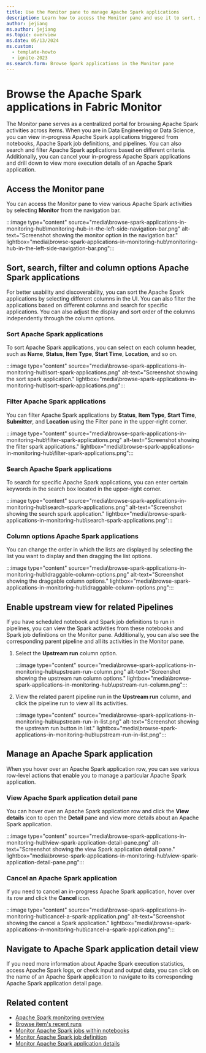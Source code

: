 ```yaml
---
title: Use the Monitor pane to manage Apache Spark applications
description: Learn how to access the Monitor pane and use it to sort, search, filter, manage, and cancel Apache Spark applications.
author: jejiang
ms.author: jejiang
ms.topic: overview
ms.date: 05/13/2024
ms.custom:
  - template-howto
  - ignite-2023
ms.search.form: Browse Spark applications in the Monitor pane
---
```


# Browse the Apache Spark applications in Fabric Monitor

The Monitor pane serves as a centralized portal for browsing Apache Spark activities across items. When you are in Data Engineering or Data Science, you can view in-progress Apache Spark applications triggered from notebooks, Apache Spark job definitions, and pipelines. You can also search and filter Apache Spark applications based on different criteria. Additionally, you can cancel your in-progress Apache Spark applications and drill down to view more execution details of an Apache Spark application.

## Access the Monitor pane

You can access the Monitor pane to view various Apache Spark activities by selecting **Monitor** from the navigation bar.

:::image type="content" source="media\browse-spark-applications-in-monitoring-hub\monitoring-hub-in-the-left-side-navigation-bar.png" alt-text="Screenshot showing the monitor option in the navigation bar." lightbox="media\browse-spark-applications-in-monitoring-hub\monitoring-hub-in-the-left-side-navigation-bar.png":::

## Sort, search, filter and column options Apache Spark applications

For better usability and discoverability, you can sort the Apache Spark applications by selecting different columns in the UI. You can also filter the applications based on different columns and search for specific applications. You can also adjust the display and sort order of the columns independently through the column options.

### Sort Apache Spark applications

To sort Apache Spark applications, you can select on each column header, such as **Name**, **Status**, **Item Type**, **Start Time**, **Location**, and so on.

:::image type="content" source="media\browse-spark-applications-in-monitoring-hub\sort-spark-applications.png" alt-text="Screenshot showing the sort spark application." lightbox="media\browse-spark-applications-in-monitoring-hub\sort-spark-applications.png":::

### Filter Apache Spark applications

You can filter Apache Spark applications by **Status**, **Item Type**, **Start Time**, **Submitter**, and **Location** using the Filter pane in the upper-right corner.

:::image type="content" source="media\browse-spark-applications-in-monitoring-hub\filter-spark-applications.png" alt-text="Screenshot showing the filter spark applications." lightbox="media\browse-spark-applications-in-monitoring-hub\filter-spark-applications.png":::

### Search Apache Spark applications

To search for specific Apache Spark applications, you can enter certain keywords in the search box located in the upper-right corner.

:::image type="content" source="media\browse-spark-applications-in-monitoring-hub\search-spark-applications.png" alt-text="Screenshot showing the search spark application." lightbox="media\browse-spark-applications-in-monitoring-hub\search-spark-applications.png":::

### Column options Apache Spark applications

You can change the order in which the lists are displayed by selecting the list you want to display and then dragging the list options.

:::image type="content" source="media\browse-spark-applications-in-monitoring-hub\draggable-column-options.png" alt-text="Screenshot showing the draggable column options." lightbox="media\browse-spark-applications-in-monitoring-hub\draggable-column-options.png":::

## Enable upstream view for related Pipelines

 If you have scheduled notebook and Spark job definitions to run in pipelines, you can view the Spark activities from these notebooks and Spark job definitions on the Monitor pane. Additionally, you can also see the corresponding parent pipeline and all its activities in the Monitor pane.

 1. Select the **Upstream run** column option.

    :::image type="content" source="media\browse-spark-applications-in-monitoring-hub\upstream-run-column.png" alt-text="Screenshot showing the upstream run column options." lightbox="media\browse-spark-applications-in-monitoring-hub\upstream-run-column.png":::

 2. View the related parent pipeline run in the **Upstream run** column, and click the pipeline run to view all its activities.
  
    :::image type="content" source="media\browse-spark-applications-in-monitoring-hub\upstream-run-in-list.png" alt-text="Screenshot showing the upstream run button in list." lightbox="media\browse-spark-applications-in-monitoring-hub\upstream-run-in-list.png":::

## Manage an Apache Spark application

When you hover over an Apache Spark application row, you can see various row-level actions that enable you to manage a particular Apache Spark application.

### View Apache Spark application detail pane

You can hover over an Apache Spark application row and click the **View details** icon to open the **Detail** pane and view more details about an Apache Spark application.

:::image type="content" source="media\browse-spark-applications-in-monitoring-hub\view-spark-application-detail-pane.png" alt-text="Screenshot showing the view Spark application detail pane." lightbox="media\browse-spark-applications-in-monitoring-hub\view-spark-application-detail-pane.png":::

### Cancel an Apache Spark application

If you need to cancel an in-progress Apache Spark application, hover over its row and click the **Cancel** icon.

:::image type="content" source="media\browse-spark-applications-in-monitoring-hub\cancel-a-spark-application.png" alt-text="Screenshot showing the cancel a Spark application." lightbox="media\browse-spark-applications-in-monitoring-hub\cancel-a-spark-application.png":::

## Navigate to Apache Spark application detail view

If you need more information about Apache Spark execution statistics, access Apache Spark logs, or check input and output data, you can click on the name of an Apache Spark application to navigate to its corresponding Apache Spark application detail page.

## Related content

- [Apache Spark monitoring overview](spark-monitoring-overview.md)
- [Browse item's recent runs](spark-item-recent-runs.md)
- [Monitor Apache Spark jobs within notebooks](spark-monitor-debug.md)
- [Monitor Apache Spark job definition](monitor-spark-job-definitions.md)
- [Monitor Apache Spark application details](spark-detail-monitoring.md)
